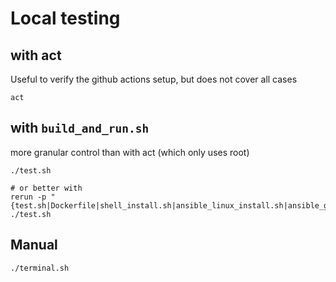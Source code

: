 # Local testing

## with act
Useful to verify the github actions setup, but does not cover all cases

    act

## with `build_and_run.sh`
more granular control than with act (which only uses root)

    ./test.sh

    # or better with
    rerun -p "{test.sh|Dockerfile|shell_install.sh|ansible_linux_install.sh|ansible_gitpod_install.sh}" ./test.sh

## Manual

    ./terminal.sh
